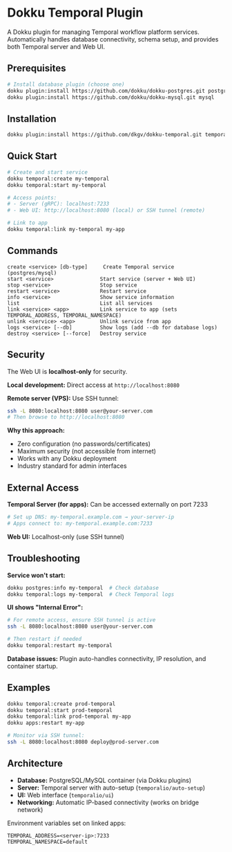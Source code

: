 # Dokku Temporal Plugin

A Dokku plugin for managing Temporal workflow platform services. Automatically handles database connectivity, schema setup, and provides both Temporal server and Web UI.

## Prerequisites

```bash
# Install database plugin (choose one)
dokku plugin:install https://github.com/dokku/dokku-postgres.git postgres
dokku plugin:install https://github.com/dokku/dokku-mysql.git mysql
```

## Installation

```bash
dokku plugin:install https://github.com/dkgv/dokku-temporal.git temporal
```

## Quick Start

```bash
# Create and start service
dokku temporal:create my-temporal
dokku temporal:start my-temporal

# Access points:
# - Server (gRPC): localhost:7233
# - Web UI: http://localhost:8080 (local) or SSH tunnel (remote)

# Link to app
dokku temporal:link my-temporal my-app
```

## Commands

```
create <service> [db-type]     Create Temporal service (postgres/mysql)
start <service>               Start service (server + Web UI)
stop <service>                Stop service
restart <service>             Restart service
info <service>                Show service information
list                          List all services
link <service> <app>          Link service to app (sets TEMPORAL_ADDRESS, TEMPORAL_NAMESPACE)
unlink <service> <app>        Unlink service from app
logs <service> [--db]         Show logs (add --db for database logs)
destroy <service> [--force]   Destroy service
```

## Security

The Web UI is **localhost-only** for security. 

**Local development:** Direct access at `http://localhost:8080`

**Remote server (VPS):** Use SSH tunnel:
```bash
ssh -L 8080:localhost:8080 user@your-server.com
# Then browse to http://localhost:8080
```

**Why this approach:**
- Zero configuration (no passwords/certificates)
- Maximum security (not accessible from internet)
- Works with any Dokku deployment
- Industry standard for admin interfaces

## External Access

**Temporal Server (for apps):** Can be accessed externally on port 7233
```bash
# Set up DNS: my-temporal.example.com → your-server-ip
# Apps connect to: my-temporal.example.com:7233
```

**Web UI:** Localhost-only (use SSH tunnel)

## Troubleshooting

**Service won't start:**
```bash
dokku postgres:info my-temporal  # Check database
dokku temporal:logs my-temporal  # Check Temporal logs
```

**UI shows "Internal Error":**
```bash
# For remote access, ensure SSH tunnel is active
ssh -L 8080:localhost:8080 user@your-server.com

# Then restart if needed
dokku temporal:restart my-temporal
```

**Database issues:** Plugin auto-handles connectivity, IP resolution, and container startup.

## Examples

```bash
dokku temporal:create prod-temporal
dokku temporal:start prod-temporal
dokku temporal:link prod-temporal my-app
dokku apps:restart my-app

# Monitor via SSH tunnel:
ssh -L 8080:localhost:8080 deploy@prod-server.com
```

## Architecture

- **Database:** PostgreSQL/MySQL container (via Dokku plugins)
- **Server:** Temporal server with auto-setup (`temporalio/auto-setup`)
- **UI:** Web interface (`temporalio/ui`)
- **Networking:** Automatic IP-based connectivity (works on bridge network)

Environment variables set on linked apps:
```
TEMPORAL_ADDRESS=<server-ip>:7233
TEMPORAL_NAMESPACE=default
```